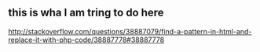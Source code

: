 ## this is wha I am tring to do here 
http://stackoverflow.com/questions/38887079/find-a-pattern-in-html-and-replace-it-with-php-code/38887778#38887778




